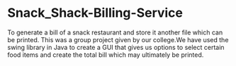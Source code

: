 # Snack_Shack-Billing-Service
To generate a bill of a snack restaurant and store it another file which can be printed. This was a group project given by our college.We have used the swing library in Java to create a GUI that gives us options to select certain food items and create the total bill which may ultimately be printed.
